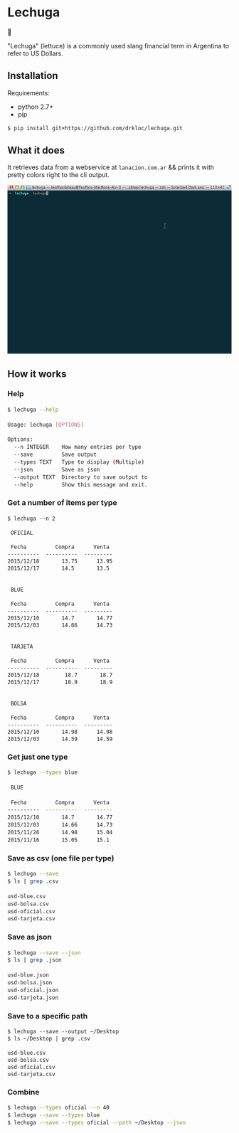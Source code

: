 # Lechuga

:leaves:

"Lechuga" (lettuce) is a commonly used slang financial term in Argentina to refer to US Dollars. 

## Installation

Requirements:

+ python 2.7+
+ pip

```bash
$ pip install git+https://github.com/drkloc/lechuga.git
```

## What it does

It retrieves data from a webservice at `lanacion.com.ar` && prints it with pretty colors right to the cli output.

![Demo](lechuga.gif)

## How it works

### Help

```bash
$ lechuga --help                               

Usage: lechuga [OPTIONS]

Options:
  --n INTEGER    How many entries per type
  --save         Save output
  --types TEXT   Type to display (Multiple)
  --json         Save as json
  --output TEXT  Directory to save output to
  --help         Show this message and exit.
```

### Get a number of items per type

```
$ lechuga --n 2

 OFICIAL 

 Fecha         Compra      Venta 
----------  ----------  ---------
2015/12/18       13.75      13.95
2015/12/17       14.5       13.5


 BLUE 

 Fecha         Compra      Venta 
----------  ----------  ---------
2015/12/10       14.7       14.77
2015/12/03       14.66      14.73


 TARJETA 

 Fecha         Compra      Venta 
----------  ----------  ---------
2015/12/18        18.7       18.7
2015/12/17        18.9       18.9


 BOLSA 

 Fecha         Compra      Venta 
----------  ----------  ---------
2015/12/10       14.98      14.98
2015/12/03       14.59      14.59
```

### Get just one type

```bash
$ lechuga --types blue

 BLUE 

 Fecha         Compra      Venta 
----------  ----------  ---------
2015/12/10       14.7       14.77
2015/12/03       14.66      14.73
2015/11/26       14.98      15.04
2015/11/16       15.05      15.1
```

### Save as csv (one file per type)

```bash
$ lechuga --save
$ ls | grep .csv

usd-blue.csv
usd-bolsa.csv
usd-oficial.csv
usd-tarjeta.csv
```

### Save as json

```bash
$ lechuga --save --json
$ ls | grep .json

usd-blue.json
usd-bolsa.json
usd-oficial.json
usd-tarjeta.json
```

### Save to a specific path

```
$ lechuga --save --output ~/Desktop
$ ls ~/Desktop | grep .csv

usd-blue.csv
usd-bolsa.csv
usd-oficial.csv
usd-tarjeta.csv
```

### Combine

```bash
$ lechuga --types oficial --n 40
$ lechuga --save --types blue
$ lechuga --save --types oficial --path ~/Desktop --json
```
